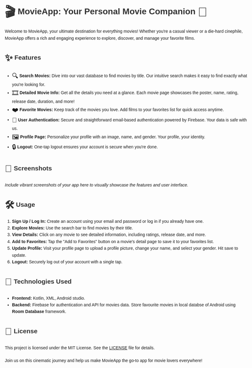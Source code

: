 <!DOCTYPE html>
<html lang="en">
<head>
    <meta charset="UTF-8">
    <meta name="viewport" content="width=device-width, initial-scale=1.0">
    <style>
        body {
            font-family: Arial, sans-serif;
            line-height: 1.6;
            max-width: 800px;
            margin: auto;
            padding: 20px;
        }
        h1, h2, h3 {
            color: #333;
        }
        .emoji {
            font-size: 1.5em;
            vertical-align: middle;
        }
        .section {
            margin-bottom: 20px;
        }
        code {
            background-color: #f4f4f4;
            padding: 2px 4px;
            border-radius: 4px;
        }
    </style>
</head>
<body>
    <h1><span class="emoji">🎬</span> MovieApp: Your Personal Movie Companion <span class="emoji">🎥</span></h1>
    <p>Welcome to MovieApp, your ultimate destination for everything movies! Whether you're a casual viewer or a die-hard cinephile, MovieApp offers a rich and engaging experience to explore, discover, and manage your favorite films.</p>
    <div class="section">
        <h2><span class="emoji">✨</span> Features</h2>
        <ul>
            <li><span class="emoji">🔍</span> <strong>Search Movies:</strong> Dive into our vast database to find movies by title. Our intuitive search makes it easy to                     find exactly what you're looking for.</li>
            <li><span class="emoji">🎞️</span> <strong>Detailed Movie Info:</strong> Get all the details you need at a glance. Each movie page showcases the poster, name, rating, release date, duration, and more!</li>
            <li><span class="emoji">❤️</span> <strong>Favorite Movies:</strong> Keep track of the movies you love. Add films to your favorites list for quick access anytime.</li>
            <li><span class="emoji">👤</span> <strong>User Authentication:</strong> Secure and straightforward email-based authentication powered by Firebase. Your data is safe with us.</li>
            <li><span class="emoji">🖼️</span> <strong>Profile Page:</strong> Personalize your profile with an image, name, and gender. Your profile, your identity.</li>
            <li><span class="emoji">🔒</span> <strong>Logout:</strong> One-tap logout ensures your account is secure when you're done.</li>
        </ul>
    </div>
    <div class="section">
        <h2><span class="emoji">📸</span> Screenshots</h2>
        <p><em>Include vibrant screenshots of your app here to visually showcase the features and user interface.</em></p>
    </div>
<!--     <div class="section">
        <h2><span class="emoji">🚀</span> Getting Started</h2>
        <p>Follow these simple steps to set up and run MovieApp on your local machine.</p>
        <h3>Prerequisites</h3>
        <ul>
            <li><strong>Node.js</strong> and <strong>npm</strong> installed on your machine.</li>
            <li><strong>Firebase</strong> account.</li>
        </ul>
        <h3>Installation</h3>
        <ol>
            <li><strong>Clone the repository:</strong>
                <pre><code>git clone https://github.com/your-username/MovieApp.git
cd MovieApp</code></pre>
            </li>
            <li><strong>Install dependencies:</strong>
                <pre><code>npm install</code></pre>
            </li>
            <li><strong>Configure Firebase:</strong>
                <ul>
                    <li>Go to the <a href="https://console.firebase.google.com/" target="_blank">Firebase Console</a>, create a new project, and get your Firebase configuration.</li>
                    <li>Add your Firebase configuration details to the app.</li>
                </ul>
            </li>
            <li><strong>Run the application:</strong>
                <pre><code>npm start</code></pre>
            </li>
        </ol>
    </div> -->
    <div class="section">
        <h2><span class="emoji">🛠️</span> Usage</h2>
        <ol>
            <li><strong>Sign Up / Log In:</strong> Create an account using your email and password or log in if you already have one.</li>
            <li><strong>Explore Movies:</strong> Use the search bar to find movies by their title.</li>
            <li><strong>View Details:</strong> Click on any movie to see detailed information, including ratings, release date, and more.</li>
            <li><strong>Add to Favorites:</strong> Tap the "Add to Favorites" button on a movie's detail page to save it to your favorites list.</li>
            <li><strong>Update Profile:</strong> Visit your profile page to upload a profile picture, change your name, and select your gender. Hit save to update.</li>
            <li><strong>Logout:</strong> Securely log out of your account with a single tap.</li>
        </ol>
    </div>
    <div class="section">
        <h2><span class="emoji">🔧</span> Technologies Used</h2>
        <ul>
            <li><strong>Frontend:</strong> Kotlin, XML, Android studio.</li>
            <li><strong>Backend:</strong> Firebase for authentication and API for movies data. Store favourite movies in local databse of Android using <strong>Room Database</strong> framework.</li>
        </ul>
    </div>
<!--     <diz class="section">
        <h2><span class="emoji">👥</span> Contributing</h2>
        <p>We love contributions! Here's how you can help make MovieApp even better:</p>
        <ol>
            <li><strong>Fork the repository.</strong></li>
            <li><strong>Create a new branch</strong> with a descriptive name:
                <pre><code>git checkout -b feature/awesome-new-feature</code></pre>
            </li>
            <li><strong>Make your changes</strong> and commit them:
                <pre><code>git commit -m "Add awesome new feature"</code></pre>
            </li>
            <li><strong>Push your changes</strong> to your branch:
                <pre><code>git push origin feature/awesome-new-feature</code></pre>
            </li>
            <li><strong>Open a Pull Request</strong> and tell us about your changes.</li>
        </ol>
    </div> -->
    <div class="section">
        <h2><span class="emoji">📄</span> License</h2>
        <p>This project is licensed under the MIT License. See the <a href="LICENSE">LICENSE</a> file for details.</p>
    </div>
    <p>Join us on this cinematic journey and help us make MovieApp the go-to app for movie lovers everywhere!</p>
</body>
</html>
